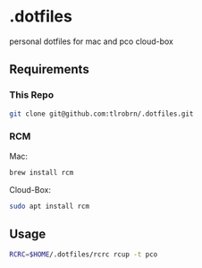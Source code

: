 # .dotfiles

personal dotfiles for mac and pco cloud-box

## Requirements

### This Repo

```sh
git clone git@github.com:tlrobrn/.dotfiles.git
```

### RCM

Mac:

```sh
brew install rcm
```

Cloud-Box:
```sh
sudo apt install rcm
```

## Usage

```sh
RCRC=$HOME/.dotfiles/rcrc rcup -t pco
```
